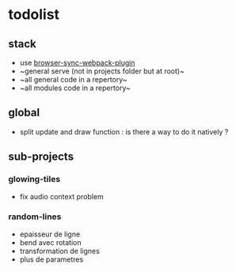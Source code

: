 # todolist

## stack

- use [browser-sync-webpack-plugin](https://www.npmjs.com/package/browser-sync-webpack-plugin "browser-sync-webpack-plugin")
- ~general serve (not in projects folder but at root)~
- ~all general code in a repertory~
- ~all modules code in a repertory~

## global

- split update and draw function : is there a way to do it natively ?

## sub-projects
### glowing-tiles

- fix audio context problem

### random-lines

- epaisseur de ligne
- bend avec rotation
- transformation de lignes
- plus de parametres
